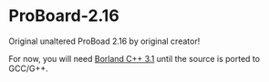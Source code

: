 # ProBoard-2.16
Original unaltered ProBoad 2.16 by original creator!

For now, you will need [Borland C++ 3.1](https://winworldpc.com/product/borland-c/30) until the source is ported to GCC/G++.

